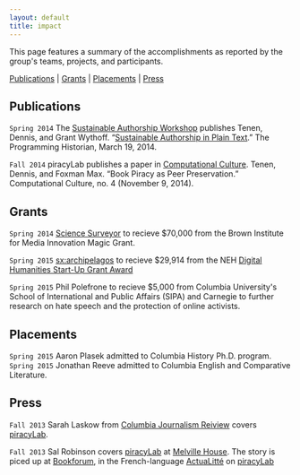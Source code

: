 ```yaml
---
layout: default
title: impact
---
```


This page features a summary of the accomplishments as reported by the group's
teams, projects, and participants.

[Publications](#publications) \| [Grants](#grants) \|
[Placements](#placements) \| [Press](#press)

## Publications

`Spring 2014` The [Sustainable Authorship
Workshop](http://xpmethod.plaintext.in/minimal-computing/pandoc.html) publishes
Tenen, Dennis, and Grant Wythoff. “[Sustainable Authorship in Plain
Text](http://programminghistorian.org/lessons/sustainable-authorship-in-plain-text-using-pandoc-and-markdown).”
The Programming Historian, March 19, 2014.

`Fall 2014` piracyLab publishes a paper in [Computational
Culture](http://computationalculture.net/article/book-piracy-as-peer-preservation).
Tenen, Dennis, and Foxman Max. “Book Piracy as Peer Preservation.”
Computational Culture, no. 4 (November 9, 2014).

## Grants

`Spring 2014` [Science
Surveyor](http://xpmethod.plaintext.in/public-discourse/surveyor.html) to
recieve $70,000 from the Brown Institute for Media Innovation Magic Grant.

`Spring 2015` [sx:archipelagos](http://xpmethod.plaintext.in/events/minimal-computing/small-axe.html)
to recieve $29,914 from the NEH [Digital Humanities Start-Up Grant
Award](http://www.neh.gov/divisions/odh/grant-news/announcing-17-digital-humanities-start-grant-awards-march-2015)

`Spring 2015` Phil Polefrone to recieve $5,000 from Columbia University's School
of International and Public Affairs (SIPA) and Carnegie to further research on
hate speech and the protection of online activists.

## Placements

`Spring 2015` Aaron Plasek admitted to Columbia History Ph.D. program.  
`Spring 2015` Jonathan Reeve admitted to Columbia English and Comparative Literature.  




## Press

`Fall 2013` Sarah Laskow from [Columbia Journalism
Reiview](http://www.cjr.org/cloud_control/piracylab.php) covers
[piracyLab](http://xpmethod.plaintext.in/minimal-computing/piracyLab.html).

`Fall 2013` Sal Robinson covers
[piracyLab](http://xpmethod.plaintext.in/minimal-computing/piracyLab.html) at
[Melville
House](http://www.mhpbooks.com/piracy-lab-study-investigates-e-book-piracy/).
The story is piced up at
[Bookforum](http://blogs.bookforum.com/paper/2013/10/08/oct-8-2013/), in the
French-language
[ActuaLitté](https://www.actualitte.com/international/piracy-lab-fournit-son-eclairage-sur-le-piratage-de-contenus-universitaires-45495.htm)
on [piracyLab](http://xpmethod.plaintext.in/minimal-computing/piracyLab.html)
